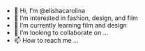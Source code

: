 - 👋 Hi, I’m @elishacarolina
- 👀 I’m interested in fashion, design, and film
- 🌱 I’m currently learning film and design
- 💞️ I’m looking to collaborate on ...
- 📫 How to reach me ...

<!---
elishacarolina/elishacarolina is a ✨ special ✨ repository because its `README.md` (this file) appears on your GitHub profile.
You can click the Preview link to take a look at your changes.
--->

